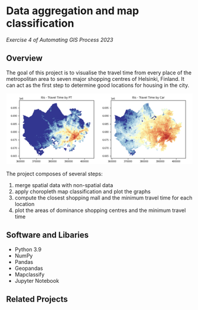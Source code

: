# Data aggregation and map classification
<i>Exercise 4 of Automating GIS Process 2023</i> 

## Overview
The goal of this project is to visualise the travel time from every place of the metropolitan area to seven major shopping centres of Helsinki, Finland. It can act as the first step to determine good locations for housing in the city.

<div align="center">
  <img src="images/front.png" alt="dominace_areas" width="800">
</div>

The project composes of several steps:
1. merge spatial data with non-spatial data
2. apply choropleth map classification and plot the graphs
3. compute the closest shopping mall and the minimum travel time for each location
4. plot the areas of dominance shopping centres and the minimum travel time

## Software and Libaries
- Python 3.9
- NumPy
- Pandas
- Geopandas
- Mapclassify
- Jupyter Notebook

## Related Projects
